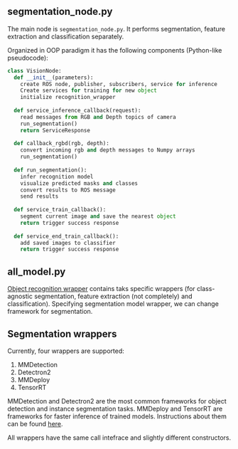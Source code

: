 ## segmentation_node.py
The main node is ```segmentation_node.py```. It performs segmentation, feature extraction and classification separately.

Organized in OOP paradigm it has the following components (Python-like pseudocode):
```Python
class VisionNode:
  def __init__(parameters):
    create ROS node, publisher, subscribers, service for inference
    Create services for training for new object
    initialize recognition_wrapper
  
  def service_inference_callback(request):
    read messages from RGB and Depth topics of camera
    run_segmentation()
    return ServiceResponse
    
  def callback_rgbd(rgb, depth):
    convert incoming rgb and depth messages to Numpy arrays
    run_segmentation()
    
  def run_segmentation():
    infer recognition model
    visualize predicted masks and classes
    convert results to ROS message
    send results
    
  def service_train_callback():
    segment current image and save the nearest object
    return trigger success response
    
  def service_end_train_callback():
    add saved images to classifier
    return trigger success response
```

## all_model.py
[Object recognition wrapper](https://github.com/be2rlab/ROS-object-recognition/blob/master/scripts/models/all_model.py) contains taks specific wrappers (for class-agnostic segmentation, feature extraction (not completely) and classification). Specifying segmentation model wrapper, we can change framework for segmentation. 

## Segmentation wrappers
Currently, four wrappers are supported:
 1. MMDetection
 2. Detectron2
 3. MMDeploy
 4. TensorRT

MMDetection and Detectron2 are the most common frameworks for object detection and instance segmentation tasks. MMDeploy and TensorRT are frameworks for faster inference of trained models. Instructions about them can be found [here](https://github.com/be2rlab/ROS-object-recognition/blob/master/docs/Model_deployment.md).

All wrappers have the same call intefrace and slightly different constructors.

